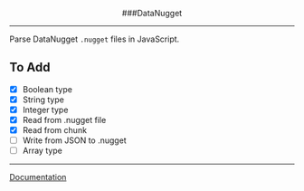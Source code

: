 <p align=center>
###DataNugget
</p>

---

Parse DataNugget `.nugget` files in JavaScript.

## To Add

- [x] Boolean type
- [x] String type
- [x] Integer type
- [x] Read from .nugget file
- [x] Read from chunk
- [ ] Write from JSON to .nugget
- [ ] Array type

---

[Documentation](https://axelgreavette.github.io/DataNugget/out)